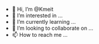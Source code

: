 - 👋 Hi, I’m @Kmeit
- 👀 I’m interested in ...
- 🌱 I’m currently learning ...
- 💞️ I’m looking to collaborate on ...
- 📫 How to reach me ...

<!---
Kmeit/Kmeit is a ✨ special ✨ repository because its `README.md` (this file) appears on your GitHub profile.
You can click the Preview link to take a look at your changes.
--->

